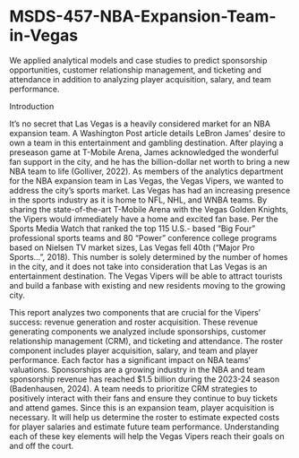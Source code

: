 # MSDS-457-NBA-Expansion-Team-in-Vegas
We applied analytical models and case studies to predict sponsorship opportunities, customer relationship management, and ticketing and attendance in addition to analyzing player acquisition, salary, and team performance.

Introduction

It’s no secret that Las Vegas is a heavily considered market for an NBA expansion team. A Washington Post article details LeBron James’ desire to own a team in this entertainment and gambling destination. After playing a preseason game at T-Mobile Arena, James acknowledged the wonderful fan support in the city, and he has the billion-dollar net worth to bring a new NBA team to life (Golliver, 2022). As members of the analytics department for the NBA expansion team in Las Vegas, the Vegas Vipers, we wanted to address the city’s sports market. Las Vegas has had an increasing presence in the sports industry as it is home to NFL, NHL, and WNBA teams. By sharing the state-of-the-art T-Mobile Arena with the Vegas Golden Knights, the Vipers would immediately have a home and excited fan base. Per the Sports Media Watch that ranked the top 115 U.S.- based “Big Four” professional sports teams and 80 “Power” conference college programs based on Nielsen TV market sizes, Las Vegas fell 40th (“Major Pro Sports…”, 2018). This number is solely determined by the number of homes in the city, and it does not take into consideration that Las Vegas is an entertainment destination. The Vegas Vipers will be able to attract tourists and build a fanbase with existing and new residents moving to the growing city.
  
This report analyzes two components that are crucial for the Vipers’ success: revenue generation and roster acquisition. These revenue generating components we analyzed include sponsorships, customer relationship management (CRM), and ticketing and attendance. The roster component includes player acquisition, salary, and team and player performance. Each factor has a significant impact on NBA teams’ valuations. Sponsorships are a growing industry in the NBA and team sponsorship revenue has reached $1.5 billion during the 2023-24 season (Badenhausen, 2024). A team needs to prioritize CRM strategies to positively interact with their fans and ensure they continue to buy tickets and attend games. Since this is an expansion team, player acquisition is necessary. It will help us determine the roster to estimate expected costs for player salaries and estimate future team performance. Understanding each of these key elements will help the Vegas Vipers reach their goals on and off the court.


